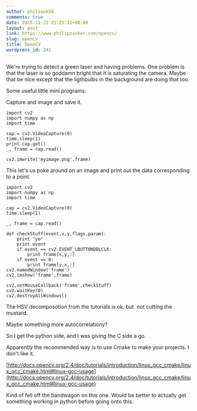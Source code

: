 ```yaml
---
author: philzook58
comments: true
date: 2015-11-22 21:25:11+00:00
layout: post
link: https://www.philipzucker.com/opencv/
slug: opencv
title: OpenCV
wordpress_id: 243
---
```


We're trying to detect a green laser and having problems. One problem is that the laser is so goddamn bright that it is saturating the camera. Maybe that be nice except that the ligthbulbs in the background are doing that too.

Some useful little mini programs:

Capture and image and save it.

    
    import cv2
    import numpy as np
    import time
    
    cap = cv2.VideoCapture(0)
    time.sleep(1)
    print cap.get()
    _, frame = cap.read()
    
    cv2.imwrite('myimage.png',frame)




This let's us poke around on an image and print out the data corresponding to a point.

    
    import cv2
    import numpy as np
    import time
    
    cap = cv2.VideoCapture(0)
    time.sleep(1)
    
    _, frame = cap.read()
    
    def checkStuff(event,x,y,flags,param):
        print "yo"
        print event
        if event == cv2.EVENT_LBUTTONDBLCLK:
            print frame[x,y,:]
        if event == 0:
            print frame[y,x,:]
    cv2.namedWindow('frame')
    cv2.imshow('frame',frame)
    
    cv2.setMouseCallback('frame',checkStuff)
    cv2.waitKey(0)
    cv2.destroyAllWindows()


The HSV decomposotion from the tutorials is ok, but  not cutting the mustard.

Maybe something more autocorrelationy?

So I get the python side, and I was giving the C side a go.

Apparently the recommended way is to use Cmake to make your projects. I don't like it.

[http://docs.opencv.org/2.4/doc/tutorials/introduction/linux_gcc_cmake/linux_gcc_cmake.html#linux-gcc-usage](http://docs.opencv.org/2.4/doc/tutorials/introduction/linux_gcc_cmake/linux_gcc_cmake.html#linux-gcc-usage)

Kind of fell off the bandwagon on this one. Would be better to actually get something working in python before going onto this.


